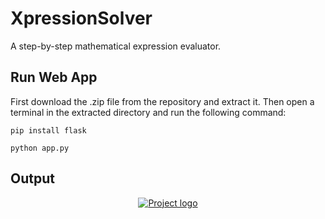 # XpressionSolver
A step-by-step mathematical expression evaluator.

## Run Web App
First download the .zip file from the repository and extract it. Then open a terminal in the extracted directory and run the following command:
```
pip install flask
```
```
python app.py
```

## Output
<p align="center">
  <a href="" rel="noopener">
 <img src="images/image1.png" alt="Project logo"></a>
</p>



